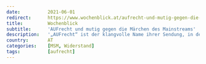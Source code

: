 ```yaml
---
date:          2021-06-01
redirect:      https://www.wochenblick.at/aufrecht-und-mutig-gegen-die-maerchen-des-mainstreams/
title:         Wochenblick
subtitle:      'AUFrecht und mutig gegen die Märchen des Mainstreams'
description:   '„AUFrecht“ ist der klangvolle Name ihrer Sendung, in der sie mit klaren Aussagen und harten Fakten aufwarten will.'
country:       AT
categories:    [MSM, Widerstand]
tags:          [aufrecht]
---
```

